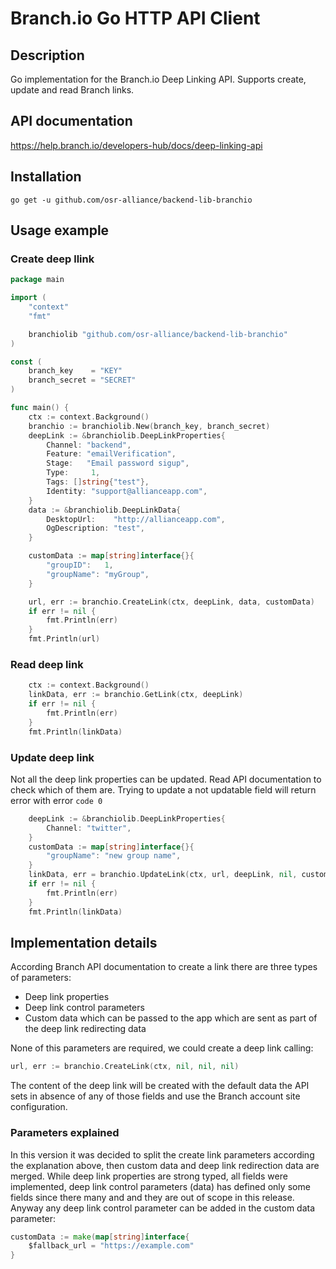 # Branch.io Go HTTP API Client

## Description

Go implementation for the Branch.io Deep Linking API. Supports create, update and read Branch links.

## API documentation

https://help.branch.io/developers-hub/docs/deep-linking-api


## Installation

```
go get -u github.com/osr-alliance/backend-lib-branchio
```

## Usage example

### Create deep llink

```go
package main

import (
	"context"
	"fmt"

	branchiolib "github.com/osr-alliance/backend-lib-branchio"
)

const (
	branch_key    = "KEY"
	branch_secret = "SECRET"
)

func main() {
	ctx := context.Background()
	branchio := branchiolib.New(branch_key, branch_secret)
	deepLink := &branchiolib.DeepLinkProperties{
		Channel: "backend",
		Feature: "emailVerification",
		Stage:   "Email password sigup",
		Type:     1,
		Tags: []string{"test"},
		Identity: "support@allianceapp.com",
	}
	data := &branchiolib.DeepLinkData{
		DesktopUrl:    "http://allianceapp.com",
		OgDescription: "test",
	}

	customData := map[string]interface{}{
		"groupID":   1,
		"groupName": "myGroup",
	}

	url, err := branchio.CreateLink(ctx, deepLink, data, customData)
	if err != nil {
		fmt.Println(err)
	}
	fmt.Println(url)
```

### Read deep link

```go
    ctx := context.Background()
    linkData, err := branchio.GetLink(ctx, deepLink)
	if err != nil {
		fmt.Println(err)
	}
    fmt.Println(linkData)
```

### Update deep link


Not all the deep link properties can be updated. Read API documentation to check which of them are. 
Trying to update a not updatable field will return error with error `code 0`

```go
    deepLink := &branchiolib.DeepLinkProperties{
		Channel: "twitter",
	}
	customData := map[string]interface{}{
		"groupName": "new group name",
	}
	linkData, err = branchio.UpdateLink(ctx, url, deepLink, nil, customData)
	if err != nil {
		fmt.Println(err)
	}
	fmt.Println(linkData)
```

## Implementation details

According Branch API documentation to create a link there are three types of parameters:

* Deep link properties
* Deep link control parameters
* Custom data which can be passed to the app which are sent as part of the deep link redirecting data

None of this parameters are required, we could create a deep link calling:

```go
url, err := branchio.CreateLink(ctx, nil, nil, nil)
```

The content of the deep link will be created with the default data the API sets in absence of any of those fields and use the Branch account site configuration.

### Parameters explained

In this version it was decided to split the create link parameters according the explanation above, then custom data and deep link redirection data are merged. 
While deep link properties are strong typed, all fields were implemented, deep link control parameters (data) has defined only some fields since there many and and they are out of scope in this release.
Anyway any deep link control parameter can be added in the custom data parameter:

```go
customData := make(map[string]interface{
    $fallback_url = "https://example.com"
}
```

